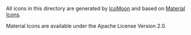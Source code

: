 All icons in this directory are generated by [IcoMoon](https://icomoon.io) and based on [Material Icons](https://material.io/icons/).

Material Icons are available under the Apache License Version 2.0.